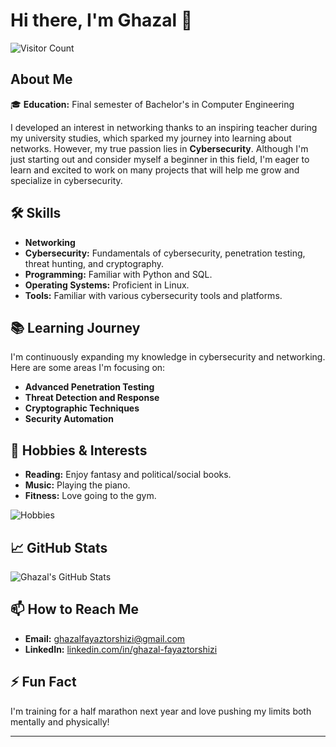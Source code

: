 # Hi there, I'm Ghazal 👋

![Visitor Count](https://visitor-badge.laobi.icu/badge?page_id=Ghazal.Ghazal&color=purple)

## About Me

🎓 **Education:** Final semester of Bachelor's in Computer Engineering

I developed an interest in networking thanks to an inspiring teacher during my university studies, which sparked my journey into learning about networks. However, my true passion lies in **Cybersecurity**. Although I'm just starting out and consider myself a beginner in this field, I'm eager to learn and excited to work on many projects that will help me grow and specialize in cybersecurity.

## 🛠️ Skills 


- **Networking** 
- **Cybersecurity:** Fundamentals of cybersecurity, penetration testing, threat hunting, and cryptography.
- **Programming:** Familiar with Python and SQL.
- **Operating Systems:** Proficient in Linux.
- **Tools:** Familiar with various cybersecurity tools and platforms.


## 📚 Learning Journey

I'm continuously expanding my knowledge in cybersecurity and networking. Here are some areas I'm focusing on:

- **Advanced Penetration Testing**
- **Threat Detection and Response**
- **Cryptographic Techniques**
- **Security Automation**

## 🎸 Hobbies & Interests

- **Reading:** Enjoy fantasy and political/social books.
- **Music:** Playing the piano.
- **Fitness:** Love going to the gym.

![Hobbies](https://img.shields.io/badge/Hobbies-Reading%20|%20Piano%20|%20Gym%20|%20Running-FF69B4?style=for-the-badge&color=pink)

## 📈 GitHub Stats

![Ghazal's GitHub Stats](https://github-readme-stats.vercel.app/api?username=ghazal-fyzt&show_icons=true&theme=tokyonight&border_radius=10&color=purple)

## 📫 How to Reach Me

- **Email:** [ghazalfayaztorshizi@gmail.com](mailto:ghazalfayaztorshizi@gmail.com)
- **LinkedIn:** [linkedin.com/in/ghazal-fayaztorshizi](www.linkedin.com/in/ghazal-fayaztorshizi-b82a22315)

## ⚡ Fun Fact

I'm training for a half marathon next year and love pushing my limits both mentally and physically!

---

